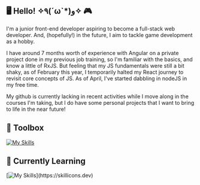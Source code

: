 ## 🖥️ Hello! ✧٩(ˊωˋ*)و✧ 🎮

I'm a junior front-end developer aspiring to become a full-stack web developer. And, (hopefully!) in the future, I aim to tackle game development as a hobby.

I have around 7 months worth of experience with Angular on a private project done in my previous job training, so I'm familiar with the basics, and know a little of RxJS. But feeling that my JS fundamentals were still a bit shaky, as of February this year, I temporarily halted my React journey to revisit core concepts of JS. As of April, I've started dabbling in nodeJS in my free time.

My github is currently lacking in recent activities while I move along in the courses I'm taking, but I do have some personal projects that I want to bring to life in the near future!

## 🧰 Toolbox
[![My Skills](https://skillicons.dev/icons?i=html,css,sass,tailwind,styledcomponents,js,react,redux,angular,rxjs,git,vite)](https://skillicons.dev) 

## 🧠 Currently Learning
[![My Skills](https://skillicons.dev/icons?i=nodejs,expressjs,)](https://skillicons.dev)
